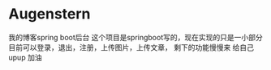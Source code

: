 # Augenstern
我的博客spring boot后台
这个项目是springboot写的，现在实现的只是一小部分
目前可以登录，退出，注册，上传图片，上传文章，
剩下的功能慢慢来
给自己upup
加油
